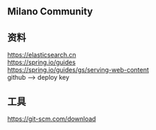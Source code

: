 ## Milano Community

## 资料
https://elasticsearch.cn
<br>https://spring.io/guides
<br>https://spring.io/guides/gs/serving-web-content
<br>github --> deploy key

## 工具
https://git-scm.com/download